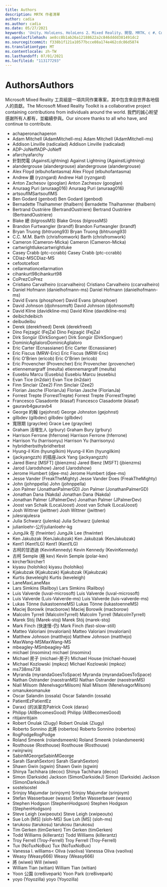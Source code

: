 ```yaml
---
title: Authors
description: MRTK 作者清單
author: cadia
ms.author: cadia
ms.date: 05/27/2021
keywords: 'Unity、HoloLens、HoloLens 2、Mixed Reality、開發、MRTK、c #、Contributors、Community'
ms.openlocfilehash: ae8cc8b1ab26a12188622a2c846dddd381491dc2
ms.sourcegitcommit: f338b1f121a10577bcce08a174e462cdc86d5874
ms.translationtype: MT
ms.contentlocale: zh-TW
ms.lasthandoff: 07/01/2021
ms.locfileid: "113177293"
---
```

# <a name="authors"></a><span data-ttu-id="fc279-104">Authors</span><span class="sxs-lookup"><span data-stu-id="fc279-104">Authors</span></span>

<span data-ttu-id="fc279-105">Microsoft Mixed Reality 工具組是一項共同作業專案，其中包含來自世界各地個人的貢獻。</span><span class="sxs-lookup"><span data-stu-id="fc279-105">The Microsoft Mixed Reality Toolkit is a collaborative project containing contributions from individuals around the world.</span></span> <span data-ttu-id="fc279-106">我們的誠心盼望感謝所有人都有，並繼續參與。</span><span class="sxs-lookup"><span data-stu-id="fc279-106">Our sincere thanks to all who have, and continue to contribute.</span></span>

- <span data-ttu-id="fc279-107">achaperon</span><span class="sxs-lookup"><span data-stu-id="fc279-107">achaperon</span></span>
- <span data-ttu-id="fc279-108">Adam Mitchell (AdamMitchell-ms) </span><span class="sxs-lookup"><span data-stu-id="fc279-108">Adam Mitchell (AdamMitchell-ms)</span></span>
- <span data-ttu-id="fc279-109">Addison Linville (radicalad) </span><span class="sxs-lookup"><span data-stu-id="fc279-109">Addison Linville (radicalad)</span></span>
- <span data-ttu-id="fc279-110">ADP-JoNeff</span><span class="sxs-lookup"><span data-stu-id="fc279-110">ADP-JoNeff</span></span>
- <span data-ttu-id="fc279-111">afarchy</span><span class="sxs-lookup"><span data-stu-id="fc279-111">afarchy</span></span>
- <span data-ttu-id="fc279-112">針對閃電 (AgainstLightning) </span><span class="sxs-lookup"><span data-stu-id="fc279-112">Against Lightning (AgainstLightning)</span></span>
- <span data-ttu-id="fc279-113">alandergrouse (alandergrouse) </span><span class="sxs-lookup"><span data-stu-id="fc279-113">alandergrouse (alandergrouse)</span></span>
- <span data-ttu-id="fc279-114">Alex Floyd (elbuhofantasma) </span><span class="sxs-lookup"><span data-stu-id="fc279-114">Alex Floyd (elbuhofantasma)</span></span>
- <span data-ttu-id="fc279-115">Andrew 廳 (ryzngard) </span><span class="sxs-lookup"><span data-stu-id="fc279-115">Andrew Hall (ryzngard)</span></span>
- <span data-ttu-id="fc279-116">Anton Zachesov (googlan) </span><span class="sxs-lookup"><span data-stu-id="fc279-116">Anton Zachesov (googlan)</span></span>
- <span data-ttu-id="fc279-117">Anuraag Puri (anuraag016) </span><span class="sxs-lookup"><span data-stu-id="fc279-117">Anuraag Puri (anuraag016)</span></span>
- <span data-ttu-id="fc279-118">artsouflMS</span><span class="sxs-lookup"><span data-stu-id="fc279-118">artsouflMS</span></span>
- <span data-ttu-id="fc279-119">Ben Godard (genbod) </span><span class="sxs-lookup"><span data-stu-id="fc279-119">Ben Godard (genbod)</span></span>
- <span data-ttu-id="fc279-120">Bernadette Thalhammer (thalbern) </span><span class="sxs-lookup"><span data-stu-id="fc279-120">Bernadette Thalhammer (thalbern)</span></span>
- <span data-ttu-id="fc279-121">Bertrand Oustrière (BertrandOustriere) </span><span class="sxs-lookup"><span data-stu-id="fc279-121">Bertrand Oustrière (BertrandOustriere)</span></span>
- <span data-ttu-id="fc279-122">Blake 總 (blgrossMS) </span><span class="sxs-lookup"><span data-stu-id="fc279-122">Blake Gross (blgrossMS)</span></span>
- <span data-ttu-id="fc279-123">Brandon Furtwangler (brandf) </span><span class="sxs-lookup"><span data-stu-id="fc279-123">Brandon Furtwangler (brandf)</span></span>
- <span data-ttu-id="fc279-124">Bryan Truong (bhtruong93) </span><span class="sxs-lookup"><span data-stu-id="fc279-124">Bryan Truong (bhtruong93)</span></span>
- <span data-ttu-id="fc279-125">C.</span><span class="sxs-lookup"><span data-stu-id="fc279-125">C.</span></span> <span data-ttu-id="fc279-126">M.</span><span class="sxs-lookup"><span data-stu-id="fc279-126">M.</span></span> <span data-ttu-id="fc279-127">Barth (chrisfromwork) </span><span class="sxs-lookup"><span data-stu-id="fc279-127">Barth (chrisfromwork)</span></span>
- <span data-ttu-id="fc279-128">Cameron (Cameron-Micka) </span><span class="sxs-lookup"><span data-stu-id="fc279-128">Cameron (Cameron-Micka)</span></span>
- <span data-ttu-id="fc279-129">cartwrightluke</span><span class="sxs-lookup"><span data-stu-id="fc279-129">cartwrightluke</span></span>
- <span data-ttu-id="fc279-130">Casey Crabb (ptc-ccrabb) </span><span class="sxs-lookup"><span data-stu-id="fc279-130">Casey Crabb (ptc-ccrabb)</span></span>
- <span data-ttu-id="fc279-131">CDiaz-MS</span><span class="sxs-lookup"><span data-stu-id="fc279-131">CDiaz-MS</span></span>
- <span data-ttu-id="fc279-132">cefoot</span><span class="sxs-lookup"><span data-stu-id="fc279-132">cefoot</span></span>
- <span data-ttu-id="fc279-133">cellarmation</span><span class="sxs-lookup"><span data-stu-id="fc279-133">cellarmation</span></span>
- <span data-ttu-id="fc279-134">cihankurt98</span><span class="sxs-lookup"><span data-stu-id="fc279-134">cihankurt98</span></span>
- <span data-ttu-id="fc279-135">CoPrez</span><span class="sxs-lookup"><span data-stu-id="fc279-135">CoPrez</span></span>
- <span data-ttu-id="fc279-136">Cristiano Carvalheiro (ccarvalheiro) </span><span class="sxs-lookup"><span data-stu-id="fc279-136">Cristiano Carvalheiro (ccarvalheiro)</span></span>
- <span data-ttu-id="fc279-137">Daniel Hofmann (danielhofmann-ms) </span><span class="sxs-lookup"><span data-stu-id="fc279-137">Daniel Hofmann (danielhofmann-ms)</span></span>
- <span data-ttu-id="fc279-138">David Evans (phosphoer) </span><span class="sxs-lookup"><span data-stu-id="fc279-138">David Evans (phosphoer)</span></span>
- <span data-ttu-id="fc279-139">David Johnson (djohnsomsft) </span><span class="sxs-lookup"><span data-stu-id="fc279-139">David Johnson (djohnsomsft)</span></span>
- <span data-ttu-id="fc279-140">David Kline (davidkline-ms) </span><span class="sxs-lookup"><span data-stu-id="fc279-140">David Kline (davidkline-ms)</span></span>
- <span data-ttu-id="fc279-141">deibich</span><span class="sxs-lookup"><span data-stu-id="fc279-141">deibich</span></span>
- <span data-ttu-id="fc279-142">deibu</span><span class="sxs-lookup"><span data-stu-id="fc279-142">deibu</span></span>
- <span data-ttu-id="fc279-143">Derek (derekfreed) </span><span class="sxs-lookup"><span data-stu-id="fc279-143">Derek (derekfreed)</span></span>
- <span data-ttu-id="fc279-144">Dino Fejzagić (FejZa) </span><span class="sxs-lookup"><span data-stu-id="fc279-144">Dino Fejzagić (FejZa)</span></span>
- <span data-ttu-id="fc279-145">Dirk Songür (DirkSonguer) </span><span class="sxs-lookup"><span data-stu-id="fc279-145">Dirk Songür (DirkSonguer)</span></span>
- <span data-ttu-id="fc279-146">DominicAglialoro</span><span class="sxs-lookup"><span data-stu-id="fc279-146">DominicAglialoro</span></span>
- <span data-ttu-id="fc279-147">Eric Carter (Ecnassianer) </span><span class="sxs-lookup"><span data-stu-id="fc279-147">Eric Carter (Ecnassianer)</span></span>
- <span data-ttu-id="fc279-148">Eric Fiscus (MRW-Eric) </span><span class="sxs-lookup"><span data-stu-id="fc279-148">Eric Fiscus (MRW-Eric)</span></span>
- <span data-ttu-id="fc279-149">Eric O'Brien (ericob) </span><span class="sxs-lookup"><span data-stu-id="fc279-149">Eric O'Brien (ericob)</span></span>
- <span data-ttu-id="fc279-150">Eric Provencher (Provencher) </span><span class="sxs-lookup"><span data-stu-id="fc279-150">Eric Provencher (provencher)</span></span>
- <span data-ttu-id="fc279-151">etiennemargraff (meulta) </span><span class="sxs-lookup"><span data-stu-id="fc279-151">etiennemargraff (meulta)</span></span>
- <span data-ttu-id="fc279-152">Eusebiu Marcu (Eusebiu) </span><span class="sxs-lookup"><span data-stu-id="fc279-152">Eusebiu Marcu (eusebiu)</span></span>
- <span data-ttu-id="fc279-153">Evan Tice (in2dair) </span><span class="sxs-lookup"><span data-stu-id="fc279-153">Evan Tice (in2dair)</span></span>
- <span data-ttu-id="fc279-154">Finn Sinclair (Zee2) </span><span class="sxs-lookup"><span data-stu-id="fc279-154">Finn Sinclair (Zee2)</span></span>
- <span data-ttu-id="fc279-155">Florian Jasche (FlorianJa) </span><span class="sxs-lookup"><span data-stu-id="fc279-155">Florian Jasche (FlorianJa)</span></span>
- <span data-ttu-id="fc279-156">Forrest Trepte (ForrestTrepte) </span><span class="sxs-lookup"><span data-stu-id="fc279-156">Forrest Trepte (ForrestTrepte)</span></span>
- <span data-ttu-id="fc279-157">Francesco Clasadonte (klasaf) </span><span class="sxs-lookup"><span data-stu-id="fc279-157">Francesco Clasadonte (klasaf)</span></span>
- <span data-ttu-id="fc279-158">gauravb4</span><span class="sxs-lookup"><span data-stu-id="fc279-158">gauravb4</span></span>
- <span data-ttu-id="fc279-159">George 約翰 (gejohnst) </span><span class="sxs-lookup"><span data-stu-id="fc279-159">George Johnston (gejohnst)</span></span>
- <span data-ttu-id="fc279-160">gilbdev (gilbdev) </span><span class="sxs-lookup"><span data-stu-id="fc279-160">gilbdev (gilbdev)</span></span>
- <span data-ttu-id="fc279-161">寬限期 (grayclee) </span><span class="sxs-lookup"><span data-stu-id="fc279-161">Grace Lee (grayclee)</span></span>
- <span data-ttu-id="fc279-162">Graham 活埋生人 (grbury) </span><span class="sxs-lookup"><span data-stu-id="fc279-162">Graham Bury (grbury)</span></span>
- <span data-ttu-id="fc279-163">Harrison Ferrone (hferrone) </span><span class="sxs-lookup"><span data-stu-id="fc279-163">Harrison Ferrone (hferrone)</span></span>
- <span data-ttu-id="fc279-164">Harrison Yu (harrisonyu) </span><span class="sxs-lookup"><span data-stu-id="fc279-164">Harrison Yu (harrisonyu)</span></span>
- <span data-ttu-id="fc279-165">hybridherbst</span><span class="sxs-lookup"><span data-stu-id="fc279-165">hybridherbst</span></span>
- <span data-ttu-id="fc279-166">Hyung-il Kim (hyungilkim) </span><span class="sxs-lookup"><span data-stu-id="fc279-166">Hyung-il Kim (hyungilkim)</span></span>
- <span data-ttu-id="fc279-167"> (jackyangzzh) 的插座</span><span class="sxs-lookup"><span data-stu-id="fc279-167">Jack Yang (jackyangzzh)</span></span>
- <span data-ttu-id="fc279-168">Jared Bienz [MSFT] (jbienzms) </span><span class="sxs-lookup"><span data-stu-id="fc279-168">Jared Bienz [MSFT] (jbienzms)</span></span>
- <span data-ttu-id="fc279-169">Jarod (Jarodshow) </span><span class="sxs-lookup"><span data-stu-id="fc279-169">Jarod (Jarodshow)</span></span>
- <span data-ttu-id="fc279-170">Jerome Humbert (djee-ms) </span><span class="sxs-lookup"><span data-stu-id="fc279-170">Jerome Humbert (djee-ms)</span></span>
- <span data-ttu-id="fc279-171">Jesse Vander (FreakTheMighty) </span><span class="sxs-lookup"><span data-stu-id="fc279-171">Jesse Vander Does (FreakTheMighty)</span></span>
- <span data-ttu-id="fc279-172">John (johnppella) </span><span class="sxs-lookup"><span data-stu-id="fc279-172">John (johnppella)</span></span>
- <span data-ttu-id="fc279-173">Jon Palmer (JonathanPalmerGD) </span><span class="sxs-lookup"><span data-stu-id="fc279-173">Jon Palmer (JonathanPalmerGD)</span></span>
- <span data-ttu-id="fc279-174">Jonathan Dana (Nakda) </span><span class="sxs-lookup"><span data-stu-id="fc279-174">Jonathan Dana (Nakda)</span></span>
- <span data-ttu-id="fc279-175">Jonathan Palmer (JPalmerDev) </span><span class="sxs-lookup"><span data-stu-id="fc279-175">Jonathan Palmer (JPalmerDev)</span></span>
- <span data-ttu-id="fc279-176">Joost van Schaik (LocalJoost) </span><span class="sxs-lookup"><span data-stu-id="fc279-176">Joost van Schaik (LocalJoost)</span></span>
- <span data-ttu-id="fc279-177">Josh Wittner (jwittner) </span><span class="sxs-lookup"><span data-stu-id="fc279-177">Josh Wittner (jwittner)</span></span>
- <span data-ttu-id="fc279-178">julesra</span><span class="sxs-lookup"><span data-stu-id="fc279-178">julesra</span></span>
- <span data-ttu-id="fc279-179">Julia Schwarz (julenka) </span><span class="sxs-lookup"><span data-stu-id="fc279-179">Julia Schwarz (julenka)</span></span>
- <span data-ttu-id="fc279-180">julianloehr-公斤</span><span class="sxs-lookup"><span data-stu-id="fc279-180">julianloehr-kg</span></span>
- <span data-ttu-id="fc279-181">JungJik 在 (fnwinter) </span><span class="sxs-lookup"><span data-stu-id="fc279-181">JungJik Lee (fnwinter)</span></span>
- <span data-ttu-id="fc279-182">Ken Jakubzak (KenJakubzak) </span><span class="sxs-lookup"><span data-stu-id="fc279-182">Ken Jakubzak (KenJakubzak)</span></span>
- <span data-ttu-id="fc279-183">Kent1 (Kent1LG) </span><span class="sxs-lookup"><span data-stu-id="fc279-183">Kent1 (Kent1LG)</span></span>
- <span data-ttu-id="fc279-184">古柯的甘迺迪 (KevinKennedy) </span><span class="sxs-lookup"><span data-stu-id="fc279-184">Kevin Kennedy (KevinKennedy)</span></span>
- <span data-ttu-id="fc279-185">古柯 Semple (極 kev) </span><span class="sxs-lookup"><span data-stu-id="fc279-185">Kevin Semple (polar-kev)</span></span>
- <span data-ttu-id="fc279-186">kircher1</span><span class="sxs-lookup"><span data-stu-id="fc279-186">kircher1</span></span>
- <span data-ttu-id="fc279-187">kiyasu (holohiko) </span><span class="sxs-lookup"><span data-stu-id="fc279-187">kiyasu (holohiko)</span></span>
- <span data-ttu-id="fc279-188">Kjakubzak (Kjakubzak) </span><span class="sxs-lookup"><span data-stu-id="fc279-188">Kjakubzak (Kjakubzak)</span></span>
- <span data-ttu-id="fc279-189">Kurtis (keveleigh) </span><span class="sxs-lookup"><span data-stu-id="fc279-189">Kurtis (keveleigh)</span></span>
- <span data-ttu-id="fc279-190">LaneMax</span><span class="sxs-lookup"><span data-stu-id="fc279-190">LaneMax</span></span>
- <span data-ttu-id="fc279-191">Lars Simkins (Railboy) </span><span class="sxs-lookup"><span data-stu-id="fc279-191">Lars Simkins (Railboy)</span></span>
- <span data-ttu-id="fc279-192">Luis Valverde (luval-microsoft) </span><span class="sxs-lookup"><span data-stu-id="fc279-192">Luis Valverde (luval-microsoft)</span></span>
- <span data-ttu-id="fc279-193">Luis Valverde (Luis-Valverde-ms) </span><span class="sxs-lookup"><span data-stu-id="fc279-193">Luis Valverde (luis-valverde-ms)</span></span>
- <span data-ttu-id="fc279-194">Lukas Tönne (lukastoenneMS) </span><span class="sxs-lookup"><span data-stu-id="fc279-194">Lukas Tönne (lukastoenneMS)</span></span>
- <span data-ttu-id="fc279-195">Maciej Borowik (macborow) </span><span class="sxs-lookup"><span data-stu-id="fc279-195">Maciej Borowik (macborow)</span></span>
- <span data-ttu-id="fc279-196">Malcolm Tyrrell (MalcolmTyrrell) </span><span class="sxs-lookup"><span data-stu-id="fc279-196">Malcolm Tyrrell (MalcolmTyrrell)</span></span>
- <span data-ttu-id="fc279-197">Marek Stój (Marek-stoj) </span><span class="sxs-lookup"><span data-stu-id="fc279-197">Marek Stój (marek-stoj)</span></span>
- <span data-ttu-id="fc279-198">Mark Finch (快速慢-仍) </span><span class="sxs-lookup"><span data-stu-id="fc279-198">Mark Finch (fast-slow-still)</span></span>
- <span data-ttu-id="fc279-199">Matteo Valoriani (mvaloriani) </span><span class="sxs-lookup"><span data-stu-id="fc279-199">Matteo Valoriani (mvaloriani)</span></span>
- <span data-ttu-id="fc279-200">Matthew Johnson (matthejo) </span><span class="sxs-lookup"><span data-stu-id="fc279-200">Matthew Johnson (matthejo)</span></span>
- <span data-ttu-id="fc279-201">MaxWang-MS</span><span class="sxs-lookup"><span data-stu-id="fc279-201">MaxWang-MS</span></span>
- <span data-ttu-id="fc279-202">mbeagley-MS</span><span class="sxs-lookup"><span data-stu-id="fc279-202">mbeagley-MS</span></span>
- <span data-ttu-id="fc279-203">michael (insominx) </span><span class="sxs-lookup"><span data-stu-id="fc279-203">michael (insominx)</span></span>
- <span data-ttu-id="fc279-204">Michael 房子 (michael-房子) </span><span class="sxs-lookup"><span data-stu-id="fc279-204">Michael House (michael-house)</span></span>
- <span data-ttu-id="fc279-205">Michael Kozlowski (mpkoz) </span><span class="sxs-lookup"><span data-stu-id="fc279-205">Michael Kozlowski (mpkoz)</span></span>
- <span data-ttu-id="fc279-206">ms738</span><span class="sxs-lookup"><span data-stu-id="fc279-206">ms738</span></span>
- <span data-ttu-id="fc279-207">Myranda (myrandaGoesToSpace) </span><span class="sxs-lookup"><span data-stu-id="fc279-207">Myranda (myrandaGoesToSpace)</span></span>
- <span data-ttu-id="fc279-208">Nathan Ostrander (naostranMS) </span><span class="sxs-lookup"><span data-stu-id="fc279-208">Nathan Ostrander (naostranMS)</span></span>
- <span data-ttu-id="fc279-209">Niall Milsom (MenelvagorMilsom) </span><span class="sxs-lookup"><span data-stu-id="fc279-209">Niall Milsom (MenelvagorMilsom)</span></span>
- <span data-ttu-id="fc279-210">omanuke</span><span class="sxs-lookup"><span data-stu-id="fc279-210">omanuke</span></span>
- <span data-ttu-id="fc279-211">Oscar Salandin (ossala) </span><span class="sxs-lookup"><span data-stu-id="fc279-211">Oscar Salandin (ossala)</span></span>
- <span data-ttu-id="fc279-212">PatientEz</span><span class="sxs-lookup"><span data-stu-id="fc279-212">PatientEz</span></span>
- <span data-ttu-id="fc279-213">Darax)  (的派翠克</span><span class="sxs-lookup"><span data-stu-id="fc279-213">Patrick Cook (darax)</span></span>
- <span data-ttu-id="fc279-214">Philipp (AllBecomesGood) </span><span class="sxs-lookup"><span data-stu-id="fc279-214">Philipp (AllBecomesGood)</span></span>
- <span data-ttu-id="fc279-215">ritijain</span><span class="sxs-lookup"><span data-stu-id="fc279-215">ritijain</span></span>
- <span data-ttu-id="fc279-216">Robert Onulak (Ziugy) </span><span class="sxs-lookup"><span data-stu-id="fc279-216">Robert Onulak (Ziugy)</span></span>
- <span data-ttu-id="fc279-217">Roberto Sonnino 此將 (robertos) </span><span class="sxs-lookup"><span data-stu-id="fc279-217">Roberto Sonnino (robertos)</span></span>
- <span data-ttu-id="fc279-218">RogPodge</span><span class="sxs-lookup"><span data-stu-id="fc279-218">RogPodge</span></span>
- <span data-ttu-id="fc279-219">Roland Smeenk (rolandsmeenk) </span><span class="sxs-lookup"><span data-stu-id="fc279-219">Roland Smeenk (rolandsmeenk)</span></span>
- <span data-ttu-id="fc279-220">Rosthouse (Rosthouse) </span><span class="sxs-lookup"><span data-stu-id="fc279-220">Rosthouse (Rosthouse)</span></span>
- <span data-ttu-id="fc279-221">rwinj</span><span class="sxs-lookup"><span data-stu-id="fc279-221">rwinj</span></span>
- <span data-ttu-id="fc279-222">SabinMGeorge</span><span class="sxs-lookup"><span data-stu-id="fc279-222">SabinMGeorge</span></span>
- <span data-ttu-id="fc279-223">Sarah (SarahSexton) </span><span class="sxs-lookup"><span data-stu-id="fc279-223">Sarah (SarahSexton)</span></span>
- <span data-ttu-id="fc279-224">Shawn Gwin (sgwin) </span><span class="sxs-lookup"><span data-stu-id="fc279-224">Shawn Gwin (sgwin)</span></span>
- <span data-ttu-id="fc279-225">Shinya Tachihara (decoc) </span><span class="sxs-lookup"><span data-stu-id="fc279-225">Shinya Tachihara (decoc)</span></span>
- <span data-ttu-id="fc279-226">Simon (Darkside) Jackson (SimonDarksideJ) </span><span class="sxs-lookup"><span data-stu-id="fc279-226">Simon (Darkside) Jackson (SimonDarksideJ)</span></span>
- <span data-ttu-id="fc279-227">sostel</span><span class="sxs-lookup"><span data-stu-id="fc279-227">sostel</span></span>
- <span data-ttu-id="fc279-228">Srinjoy Majumdar (srinjoym) </span><span class="sxs-lookup"><span data-stu-id="fc279-228">Srinjoy Majumdar (srinjoym)</span></span>
- <span data-ttu-id="fc279-229">Stefan Wasserbauer (wassx) </span><span class="sxs-lookup"><span data-stu-id="fc279-229">Stefan Wasserbauer (wassx)</span></span>
- <span data-ttu-id="fc279-230">Stephen Hodgson (StephenHodgson) </span><span class="sxs-lookup"><span data-stu-id="fc279-230">Stephen Hodgson (StephenHodgson)</span></span>
- <span data-ttu-id="fc279-231">Steve Leigh (xwipeoutx) </span><span class="sxs-lookup"><span data-stu-id="fc279-231">Steve Leigh (xwipeoutx)</span></span>
- <span data-ttu-id="fc279-232">Sue Loh [MS] (sloh-MS) </span><span class="sxs-lookup"><span data-stu-id="fc279-232">Sue Loh [MS] (sloh-ms)</span></span>
- <span data-ttu-id="fc279-233">tarukosu (tarukosu) </span><span class="sxs-lookup"><span data-stu-id="fc279-233">tarukosu (tarukosu)</span></span>
- <span data-ttu-id="fc279-234">Tim Gerken (timGerken) </span><span class="sxs-lookup"><span data-stu-id="fc279-234">Tim Gerken (timGerken)</span></span>
- <span data-ttu-id="fc279-235">Todd Williams (killerantz) </span><span class="sxs-lookup"><span data-stu-id="fc279-235">Todd Williams (killerantz)</span></span>
- <span data-ttu-id="fc279-236">Troy Ferrell (Troy-Ferrell) </span><span class="sxs-lookup"><span data-stu-id="fc279-236">Troy Ferrell (Troy-Ferrell)</span></span>
- <span data-ttu-id="fc279-237">Tux (NoTuxNoBux) </span><span class="sxs-lookup"><span data-stu-id="fc279-237">Tux (NoTuxNoBux)</span></span>
- <span data-ttu-id="fc279-238">Vanessa l. williams< Oliva (vaoliva) </span><span class="sxs-lookup"><span data-stu-id="fc279-238">Vanessa Oliva (vaoliva)</span></span>
- <span data-ttu-id="fc279-239">Weasy (Weasy666) </span><span class="sxs-lookup"><span data-stu-id="fc279-239">Weasy (Weasy666)</span></span>
- <span data-ttu-id="fc279-240">將 (wiwei) </span><span class="sxs-lookup"><span data-stu-id="fc279-240">Will (wiwei)</span></span>
- <span data-ttu-id="fc279-241">William Tian (witian) </span><span class="sxs-lookup"><span data-stu-id="fc279-241">William Tian (witian)</span></span>
- <span data-ttu-id="fc279-242">Yoon 公園 (cre8ivepark) </span><span class="sxs-lookup"><span data-stu-id="fc279-242">Yoon Park (cre8ivepark)</span></span>
- <span data-ttu-id="fc279-243">yoyo (Yoyozilla) </span><span class="sxs-lookup"><span data-stu-id="fc279-243">yoyo (Yoyozilla)</span></span>
